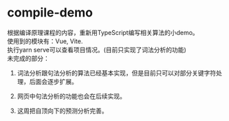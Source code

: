 # compile-demo
根据编译原理课程的内容，重新用TypeScript编写相关算法的小demo。  
使用到的模块有：Vue, Vite.  
执行yarn serve可以查看项目情况。(目前只实现了词法分析的功能)  
未完成的部分：  

1. 词法分析跟句法分析的算法已经基本实现，但是目前只可以对部分关键字符处理，后面会逐步扩展。

2. 网页中句法分析的功能也会在后续实现。

3. 这周把自顶向下的预测分析完善。
